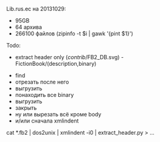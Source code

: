 Lib.rus.ec на 20131029:
* 95GB
* 64 архива
* 266100 файлов
(zipinfo -t $i | gawk '{pint $1}')

Todo:
* extract header only (_contrib_/FB2_DB.svg) - FictionBook/(description,binary)
- find </description>
- отрезать после него
- выгрузить
- понаходить все binary
- выгрузить
- закрыть </FictionBook>
- ну или вырезать всё кроме body
- и/или сначала xmlindent

cat *.fb2 | dos2unix | xmlindent -i0 | extract_header.py > ...
